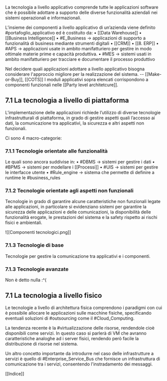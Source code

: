 La tecnologia a livello applicativo comprende tutte le applicazioni software che è possibile adottare a supporto delle diverse funzionalità aziendali nei sistemi operazionali e informazionali.

 L’insieme dei componenti a livello applicativo di un’azienda viene definito #portafoglio_applicativo ed è costituito da:
	 • [[Data Warehouse]]
	 • [[Business Intelligence]]
	 • #E_Business -> applicazioni di supporto a funzionalità di business mediante strumenti digitali
	 • [[CRM]]
	 • [[8. ERP]]
	 • #APS -> applicazioni usate in ambito manifatturiero per gestire in modo ottimale materie prime e capacità produttiva.
	 • #MES -> sistemi usati in ambito manifatturiero per tracciare e documentare il processo produttivo 

Nel decidere quali applicazioni adottare a livello applicativo bisogna considerare l'approccio migliore per la realizzazione del sistema. -- [[Make-or-Buy]], [[COTS]]
I moduli applicativi sopra elencati corrispondono a componenti funzionali nelle [[Party level architetcure]].

## 7.1 La tecnologia a livello di piattaforma

L’implementazione delle applicazioni richiede l’utilizzo di diverse tecnologie infrastrutturali di piattaforma, in grado di gestire aspetti quali l’accesso ai dati, la comunicazione tra applicativi, la sicurezza e altri aspetti non funzionali.

Ci sono 4 macro-categorie:

### 7.1.1 Tecnologie orientate alle funzionalità

Le quali sono ancora suddivise in:
	• #DBMS -> sistemi per gestire i dati
	• #BPMS -> sistemi per modellare i [[Processi]]
	• #UIS -> sistemi per gestire le interfacce utente
	• #Rule_engine -> sistema che permette di definire a runtime le #business_rules

### 7.1.2 Tecnologie orientate agli aspetti non funzionali

Tecnologie in grado di garantire alcune caratteristiche non funzionali legate alle
applicazioni, in particolare si evidenziano sistemi per garantire la sicurezza delle applicazioni e delle comunicazioni, la disponibilità delle funzionalità erogate, le prestazioni del sistema e la safety rispetto ai rischi fisici e ambientali.

![[Componenti tecnologici.png]]

### 7.1.3 Tecnologie di base

Tecnologie per gestire la comunicazione tra applicativi e i componenti. 

### 7.1.3 Tecnologie avanzate

Non è detto nulla :^(

## 7.1 La tecnologia a livello fisico

Le tecnologie a livello di architettura fisica comprendono i paradigmi con cui è possibile allocare le applicazioni sulle macchine fisiche, specificando eventuali soluzioni di #outsourcing come il #Cloud_Computing.

La tendenza recente è la #virtualizzazione delle risorse, rendendole cioè disponibili come servizi. In questo caso si parlerà di VM che avranno caratteristiche analoghe ad i server fisici, rendendo però facile la distribuzione di risorse nel sistema.

Un altro concetto importante da introdurre nel caso delle infrastrutture a
servizi è quello di #Enterprise_Service_Bus che fornisce un infrastruttura di comunicazione tra i servizi, consentendo l'instradamento dei messaggi.

[[Indice]]